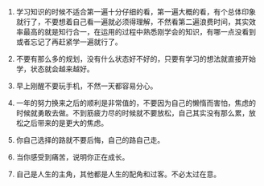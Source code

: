 1. 学习知识的时候不适合第一遍十分仔细的看，第一遍大概的看，有个总体印象就行了，不要想着自己看一遍就必须得理解，不然看第二遍浪费时间，其实效率最高的就是知行合一，在运用的过程中熟悉刚学会的知识，有哪一点没看到或者忘记了再赶紧学一遍就行了。
    
2. 不要有那么多的规划，没有什么状态好不好的，只要有学习的想法就直接开始学，状态就会越来越好。
    
3. 早上刚醒不要玩手机，不然一天都容易分心。
    
4. 一年的努力换来之后的顺利是非常值的，不要因为自己的懒惰而害怕，焦虑的时候就勇敢去做。不到筋疲力尽的时候就不要放松，自己其实没有那么累，放松之后带来的是更大的焦虑。
    
5. 你自己选择的路就不要后悔，自己的路自己走。
6. 当你感受到痛苦，说明你正在成长。
7. 自己是人生的主角，其他都是人生的配角和过客。不必太过在意。